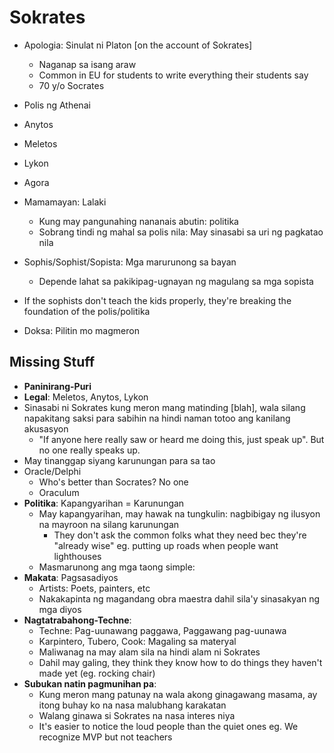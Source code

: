 # Sokrates

* Apologia: Sinulat ni Platon [on the account of Sokrates]
  * Naganap sa isang araw
  * Common in EU for students to write everything their students say
  * 70 y/o Socrates
* Polis ng Athenai
* Anytos
* Meletos
* Lykon
* Agora

* Mamamayan: Lalaki
  * Kung may pangunahing nananais abutin: politika
  * Sobrang tindi ng mahal sa polis nila: May sinasabi sa uri ng pagkatao nila
* Sophis/Sophist/Sopista: Mga marurunong sa bayan
  * Depende lahat sa pakikipag-ugnayan ng magulang sa mga sopista
* If the sophists don't teach the kids properly, they're breaking the foundation of the polis/politika
* Doksa: Pilitin mo magmeron

## Missing Stuff

* **Paninirang-Puri**
* **Legal**: Meletos, Anytos, Lykon
* Sinasabi ni Sokrates kung meron mang matinding [blah], wala silang napakitang saksi para sabihin na hindi naman totoo ang kanilang akusasyon
  * "If anyone here really saw or heard me doing this, just speak up". But no one really speaks up.
* May tinanggap siyang karunungan para sa tao
* Oracle/Delphi
  * Who's better than Socrates? No one
  * Oraculum
* **Politika**: Kapangyarihan = Karunungan
  * May kapangyarihan, may hawak na tungkulin: nagbibigay ng ilusyon na mayroon na silang karunungan
    * They don't ask the common folks what they need bec they're "already wise" eg. putting up roads when people want lighthouses
  * Masmarunong ang mga taong simple: 
* **Makata**: Pagsasadiyos
  * Artists: Poets, painters, etc
  * Nakakapinta ng magandang obra maestra dahil sila'y sinasakyan ng mga diyos
* **Nagtatrabahong-Techne**: 
  * Techne: Pag-uunawang paggawa, Paggawang pag-uunawa 
  * Karpintero, Tubero, Cook: Magaling sa materyal
  * Maliwanag na may alam sila na hindi alam ni Sokrates
  * Dahil may galing, they think they know how to do things they haven't made yet (eg. rocking chair)
* **Subukan natin pagmunihan pa**: 
  * Kung meron mang patunay na wala akong ginagawang masama, ay itong buhay ko na nasa malubhang karakatan
  * Walang ginawa si Sokrates na nasa interes niya
  * It's easier to notice the loud people than the quiet ones eg. We recognize MVP but not teachers